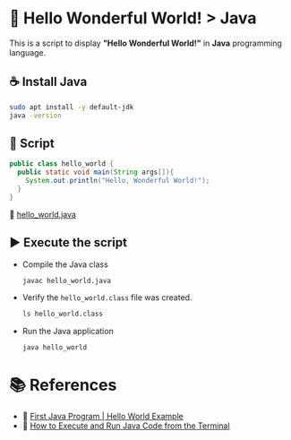 # :notebook: Hello Wonderful World! > Java
This is a script to display **"Hello Wonderful World!"** in **Java** programming language.

## :coffee: Install Java
```bash
sudo apt install -y default-jdk
java -version
```

## :page_facing_up: Script
```java
public class hello_world {
  public static void main(String args[]){
    System.out.println("Hello, Wonderful World!");
  }
}
```

:link: [hello_world.java](hello_world.java)

## :arrow_forward: Execute the script
- Compile the Java class

  ```bash
  javac hello_world.java
  ```
- Verify the `hello_world.class` file was created.

  ```bash
  ls hello_world.class
  ```

- Run the Java application
  ```bash
  java hello_world
  ```

# :books: References
- :link: [First Java Program | Hello World Example](https://www.javatpoint.com/simple-program-of-java)
- :link: [How to Execute and Run Java Code from the Terminal](https://www.freecodecamp.org/news/how-to-execute-and-run-java-code/)
